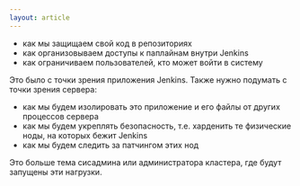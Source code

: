 ```yaml
---
layout: article
---
```

- как мы защищаем свой код в репозиториях
- как организовываем доступы к паплайнам внутри Jenkins
- как ограничиваем пользователей, кто может войти в систему

Это было с точки зрения приложения Jenkins. Также нужно подумать с точки зрения сервера:

- как мы будем изолировать это приложение и его файлы от других процессов сервера
- как мы будем укреплять безопасность, т.е. харденить те физические ноды, на которых бежит Jenkins
- как мы будем следить за патчингом этих нод

Это больше тема сисадмина или администратора кластера, где будут запущены эти нагрузки.
